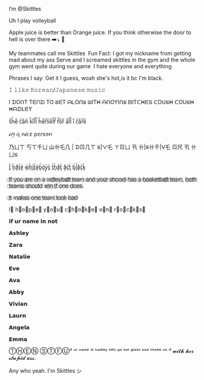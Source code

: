 I’m @Skittles

Uh I play volleyball

Apple juice is better than Orange juice. If you think otherwise the door to hell is over there ➡️⤵️                                                                                               🚪

My teammates call me Skittles
︎︎
Fun Fact: I got my nickname from getting mad about my ass Serve and I screamed skittles in the gym and the whole gym went quite during our game
︎︎
I hate everyone and everything

Phrases I say: Get it I guess, woah she's hot,is it bc I'm black.

𝙸 𝚕𝚒𝚔𝚎 𝙺𝚘𝚛𝚎𝚊𝚗/𝙹𝚊𝚙𝚊𝚗𝚎𝚜𝚎 𝚖𝚞𝚜𝚒𝚌

I ᗪOᑎT Tᗴᑎᗪ TO ᘜᗴT ᗩᒪOᑎᘜ ᗯITᕼ ᗩᑎOYIᑎᘜ ᗷITᑕᕼᗴՏ
ᑕOᑌᘜᕼ ᑕOᑌᘜᕼ ᕼᗩᗪᒪᗴY

s̑̈h̑̈ȇ̈ c̑̈ȃ̈n̑̈ k̑̈ȋ̈l̑̈l̑̈ h̑̈ȇ̈ȓ̈s̑̈ȇ̈l̑̈f̑̈ f̑̈ȏ̈ȓ̈ ȃ̈l̑̈l̑̈ ȋ̈ c̑̈ȃ̈ȓ̈ȇ̈

𝓲ꪑ ꪖ ꪀ𝓲ᥴꫀ ρꫀ𝘳𝘴ꪮꪀ

乃ㄩㄒ 丂ㄒ千ㄩ 山卄乇几 | ᗪㄖ几ㄒ ᘜ|ᐯ乇 ㄚㄖㄩ 卂 卄|ᘜ卄千|ᐯ乇 ㄖ尺 卂 卄ㄩᘜ

I̥ͦ h̥ͦḁͦt̥ͦe̥ͦ w̥ͦh̥ͦi̥ͦt̥ͦe̥ͦb̥ͦo̥ͦy̥ͦs̥ͦ t̥ͦh̥ͦḁͦt̥ͦ ḁͦc̥ͦt̥ͦ b̥ͦl̥ͦḁͦc̥ͦk̥ͦ

I҉f҉ y҉o҉u҉ a҉r҉e҉ o҉n҉ a҉ v҉o҉l҉l҉e҉y҉b҉a҉l҉l҉ t҉e҉a҉m҉ a҉n҉d҉ y҉o҉u҉r҉ s҉h҉c҉o҉o҉l҉ h҉a҉s҉ a҉ b҉a҉s҉k҉e҉t҉b҉a҉l҉l҉ t҉e҉a҉m҉, b҉o҉t҉h҉ t҉e҉a҉m҉s҉ s҉h҉o҉u҉l҉d҉ w҉i҉n҉ i҉f҉ o҉n҉e҉ d҉o҉e҉s҉.

i҉t҉ m҉a҉k҉s҉s҉ o҉n҉e҉ t҉e҉a҉m҉ l҉o҉o҉k҉ b҉a҉d҉

I⃠ h⃠o⃠p⃠e⃠ y⃠o⃠u⃠ c⃠h⃠o⃠k⃠e⃠ o⃠n⃠ r⃠o⃠c⃠k⃠s⃠ 

𝗶𝗳 𝘂𝗿 𝗻𝗮𝗺𝗲 𝗶𝗻 𝗻𝗼𝘁 

𝗔𝘀𝗵𝗹𝗲𝘆

𝗭𝗮𝗿𝗮

𝗡𝗮𝘁𝗮𝗹𝗶𝗲

𝗘𝘃𝗲

𝗔𝘃𝗮

𝗔𝗯𝗯𝘆

𝗩𝗶𝘃𝗶𝗮𝗻

𝗟𝗮𝘂𝗿𝗻

𝗔𝗻𝗴𝗲𝗹𝗮

𝗘𝗺𝗺𝗮

Ⓣ︎Ⓗ︎Ⓔ︎Ⓝ︎ Ⓢ︎Ⓣ︎Ⓕ︎Ⓤ︎ⁱᶠ ᵘʳ ⁿᵃᵐᵉ ⁱˢ ʰᵃᵈˡᵉʸ ˢᵗᶠᵘ ᵍᵒ ᵉᵃᵗ ᵍˡᵃˢˢ ᵃⁿᵈ ᶜʰᵒᵏᵉ ᵒⁿ ⁱᶠ
𝔀𝓲𝓽𝓱 𝓱𝓮𝓻 𝓼𝓽𝓾𝓹𝓲𝓭 𝓪𝓼𝓼.

Any who yeah. I'm Skittles
シ︎

